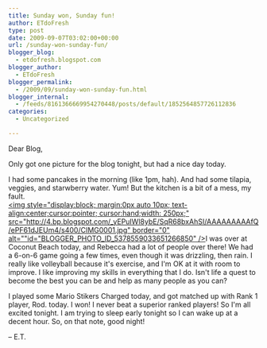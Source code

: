 ```yaml
---
title: Sunday won, Sunday fun!
author: ETdoFresh
type: post
date: 2009-09-07T03:02:00+00:00
url: /sunday-won-sunday-fun/
blogger_blog:
  - etdofresh.blogspot.com
blogger_author:
  - ETdoFresh
blogger_permalink:
  - /2009/09/sunday-won-sunday-fun.html
blogger_internal:
  - /feeds/8161366669954270448/posts/default/1852564857726112836
categories:
  - Uncategorized

---
```

Dear Blog,

Only got one picture for the blog tonight, but had a nice day today.

I had some pancakes in the morning (like 1pm, hah). And had some tilapia, veggies, and starwberry water. Yum! But the kitchen is a bit of a mess, my fault.  
[<img style="display:block; margin:0px auto 10px; text-align:center;cursor:pointer; cursor:hand;width: 250px;" src="http://4.bp.blogspot.com/_yEPuIWl8ybE/SqR68bxAhSI/AAAAAAAAAfQ/ePF61dJEUm4/s400/CIMG0001.jpg" border="0" alt=""id="BLOGGER_PHOTO_ID_5378559033651266850" />][1]I was over at Coconut Beach today, and Rebecca had a lot of people over there! We had a 6-on-6 game going a few times, even though it was drizzling, then rain. I really like volleyball because it's exercise, and I'm OK at it with room to improve. I like improving my skills in everything that I do. Isn't life a quest to become the best you can be and help as many people as you can?

I played some Mario Stikers Charged today, and got matched up with Rank 1 player, Rod. today. I won! I never beat a superior ranked players! So I'm all excited tonight. I am trying to sleep early tonight so I can wake up at a decent hour. So, on that note, good night!

– E.T.

 [1]: http://4.bp.blogspot.com/_yEPuIWl8ybE/SqR68bxAhSI/AAAAAAAAAfQ/ePF61dJEUm4/s1600/CIMG0001.jpg